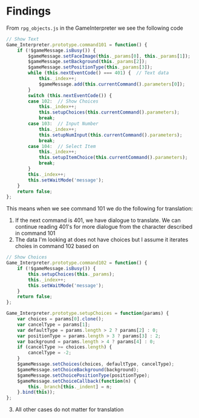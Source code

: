 Findings
========

From `rpg_objects.js` in the GameInterpreter we see the following code

```javascript
// Show Text
Game_Interpreter.prototype.command101 = function() {
    if (!$gameMessage.isBusy()) {
        $gameMessage.setFaceImage(this._params[0], this._params[1]);
        $gameMessage.setBackground(this._params[2]);
        $gameMessage.setPositionType(this._params[3]);
        while (this.nextEventCode() === 401) {  // Text data
            this._index++;
            $gameMessage.add(this.currentCommand().parameters[0]);
        }
        switch (this.nextEventCode()) {
        case 102:  // Show Choices
            this._index++;
            this.setupChoices(this.currentCommand().parameters);
            break;
        case 103:  // Input Number
            this._index++;
            this.setupNumInput(this.currentCommand().parameters);
            break;
        case 104:  // Select Item
            this._index++;
            this.setupItemChoice(this.currentCommand().parameters);
            break;
        }
        this._index++;
        this.setWaitMode('message');
    }
    return false;
};
```

This means when we see command 101 we do the following for translation:
1. If the next command is 401, we have dialogue to translate. We can continue reading 401's for 
   more dialogue from the character described in command 101
2. The data I'm looking at does not have choices but I assume it iterates choies in command 102 based on
```javascript
// Show Choices
Game_Interpreter.prototype.command102 = function() {
    if (!$gameMessage.isBusy()) {
        this.setupChoices(this._params);
        this._index++;
        this.setWaitMode('message');
    }
    return false;
};

Game_Interpreter.prototype.setupChoices = function(params) {
    var choices = params[0].clone();
    var cancelType = params[1];
    var defaultType = params.length > 2 ? params[2] : 0;
    var positionType = params.length > 3 ? params[3] : 2;
    var background = params.length > 4 ? params[4] : 0;
    if (cancelType >= choices.length) {
        cancelType = -2;
    }
    $gameMessage.setChoices(choices, defaultType, cancelType);
    $gameMessage.setChoiceBackground(background);
    $gameMessage.setChoicePositionType(positionType);
    $gameMessage.setChoiceCallback(function(n) {
        this._branch[this._indent] = n;
    }.bind(this));
};
```
3. All other cases do not matter for translation
